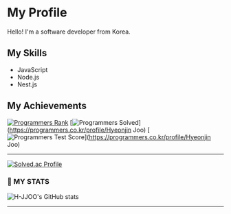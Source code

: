 # My Profile

Hello! I'm a software developer from Korea.

## My Skills

- JavaScript
- Node.js
- Nest.js

## My Achievements

[![Programmers Rank](https://programmers.co.kr/assets/static/favicon/apple-icon-76x76.png)](https://programmers.co.kr/profile/icepri3535)
[![Programmers Solved](https://static.programmers.co.kr/learn/courses/30/lessons/12973/12973.svg?ver=1610135655000)](https://programmers.co.kr/profile/Hyeonjin Joo)
[![Programmers Test Score](https://static.programmers.co.kr/learn/courses/30/lessons/12973.png?ver=1610135655000)](https://programmers.co.kr/profile/Hyeonjin Joo)

---
[![Solved.ac Profile](http://mazassumnida.wtf/api/v2/generate_badge?boj=icepri3535)](https://solved.ac/icepri3535/)


### 💪 MY STATS
![H-JJOO's GitHub stats](https://github-readme-stats.vercel.app/api?username=H-JJOO&theme=tokyonight&show_icons=true)
<hr>

<!--
H-JJOO/H-JJOO is a ✨ special ✨ repository because its README.md (this file) appears on your GitHub profile.

Here are some ideas to get you started:

- 🔭 I’m currently working on ...
- 🌱 I’m currently learning ...
- 👯 I’m looking to collaborate on ...
- 🤔 I’m looking for help with ...
- 💬 Ask me about ...
- 📫 How to reach me: ...
- 😄 Pronouns: ...
- ⚡ Fun fact: ...
-->
